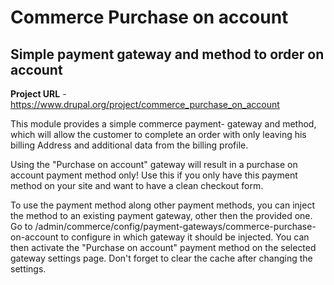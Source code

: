 # Commerce Purchase on account
<h2><strong>Simple payment gateway and method to order on account</strong></h2>

<strong>Project URL</strong> - https://www.drupal.org/project/commerce_purchase_on_account

This module provides a simple commerce payment- gateway and method, which will allow the customer to complete an order 
with only leaving his billing Address and additional data from the billing profile. 

Using the "Purchase on account" gateway will result in a purchase on account payment method only! Use this if you only 
have this payment method on your site and want to have a clean checkout form.

To use the payment method along other payment methods, you can inject the method to an existing payment gateway, other 
then the provided one. Go to /admin/commerce/config/payment-gateways/commerce-purchase-on-account to configure in which
gateway it should be injected. You can then activate the "Purchase on account" payment method on the selected gateway 
settings page. Don't forget to clear the cache after changing the settings.
